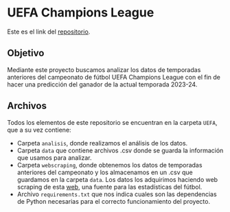 # UEFA Champions League

Este es el link del [repositorio](https://github.com/lauralardies/uefa_analisis/tree/main).

## Objetivo

Mediante este proyecto buscamos analizar los datos de temporadas anteriores del campeonato de fútbol UEFA Champions League con el fin de hacer una predicción del ganador de la actual temporada 2023-24.

## Archivos

Todos los elementos de este repositorio se encuentran en la carpeta `UEFA`, que a su vez contiene:
- Carpeta `analisis`, donde realizamos el análisis de los datos.
- Carpeta `data` que contiene archivos .csv donde se guarda la información que usamos para analizar.
- Carpeta `webscraping`, donde obtenemos los datos de temporadas anteriores del campeonato y los almacenamos en un .csv que guardamos en la carpeta `data`. Los datos los adquirimos haciendo web scraping de esta [web](https://fbref.com), una fuente para las estadísticas del fútbol.
- Archivo `requirements.txt` que nos indica cuales son las dependencias de Python necesarias para el correcto funcionamiento del proyecto.
